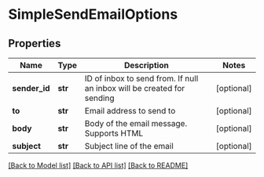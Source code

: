 # SimpleSendEmailOptions

## Properties
Name | Type | Description | Notes
------------ | ------------- | ------------- | -------------
**sender_id** | **str** | ID of inbox to send from. If null an inbox will be created for sending | [optional] 
**to** | **str** | Email address to send to | [optional] 
**body** | **str** | Body of the email message. Supports HTML | [optional] 
**subject** | **str** | Subject line of the email | [optional] 

[[Back to Model list]](../README#documentation-for-models) [[Back to API list]](../README#documentation-for-api-endpoints) [[Back to README]](../README)


